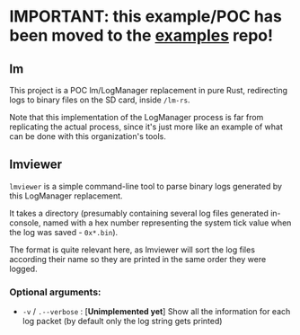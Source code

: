 # IMPORTANT: this example/POC has been moved to the [examples]([https://github](https://github.com/aarch64-switch-rs/examples)) repo!

## lm

This project is a POC lm/LogManager replacement in pure Rust, redirecting logs to binary files on the SD card, inside `/lm-rs`.

Note that this implementation of the LogManager process is far from replicating the actual process, since it's just more like an example of what can be done with this organization's tools.

## lmviewer

`lmviewer` is a simple command-line tool to parse binary logs generated by this LogManager replacement.

It takes a directory (presumably containing several log files generated in-console, named with a hex number representing the system tick value when the log was saved - `0x*.bin`).

The format is quite relevant here, as lmviewer will sort the log files according their name so they are printed in the same order they were logged.

### Optional arguments:

- `-v` / `.--verbose` : [**Unimplemented yet**] Show all the information for each log packet (by default only the log string gets printed)